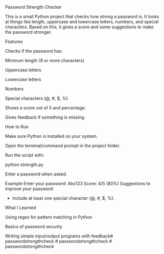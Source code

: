 Password Strength Checker

This is a small Python project that checks how strong a password is. It looks at things like length, uppercase and lowercase letters, numbers, and special characters. Based on this, it gives a score and some suggestions to make the password stronger.

Features

Checks if the password has:

Minimum length (8 or more characters)

Uppercase letters

Lowercase letters

Numbers

Special characters (@, #, $, %)

Shows a score out of 5 and percentage.

Gives feedback if something is missing.

How to Run

Make sure Python is installed on your system.

Open the terminal/command prompt in the project folder.

Run the script with:

python strength.py


Enter a password when asked.

Example
Enter your password: Abc123
Score: 4/5 (80%)
Suggestions to improve your password:
- Include at least one special character (@, #, $, %).

What I Learned

Using regex for pattern matching in Python

Basics of password security

Writing simple input/output programs with feedback#   p a s s w o r d _ s t r e n g t h _ c h e c k 
 
 #   p a s s w o r d _ s t r e n g t h _ c h e c k 
 
 #   p a s s w o r d _ s t r e n g t h _ c h e c k 
 
 
